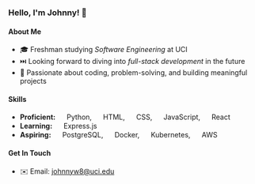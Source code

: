 <!---
- 👋 Hi, I’m @johwuy
- 👀 I’m interested in ...
- 🌱 I’m currently learning ...
- 💞️ I’m looking to collaborate on ...
- 📫 How to reach me ...


johwuy/johwuy is a ✨ special ✨ repository because its `README.md` (this file) appears on your GitHub profile.
You can click the Preview link to take a look at your changes.
--->

### Hello, I'm Johnny! 👋

#### About Me
- 🎓 Freshman studying *Software Engineering* at UCI
- ⏭️ Looking forward to diving into *full-stack development* in the future
- 🚀 Passionate about coding, problem-solving, and building meaningful projects

#### Skills
- **Proficient:** <img src="https://cdn.jsdelivr.net/gh/devicons/devicon/icons/python/python-original.svg" height=15px /> Python, <img src="https://cdn.jsdelivr.net/gh/devicons/devicon/icons/html5/html5-original.svg" height=15px /> HTML, 
<img src="https://cdn.jsdelivr.net/gh/devicons/devicon/icons/css3/css3-original.svg" height=15px /> CSS, 
<img src="https://cdn.jsdelivr.net/gh/devicons/devicon/icons/javascript/javascript-original.svg" height=15px /> JavaScript,
<img src="https://cdn.jsdelivr.net/gh/devicons/devicon/icons/react/react-original.svg" height=15px /> React
- **Learning:** <img src="https://cdn.jsdelivr.net/gh/devicons/devicon@latest/icons/express/express-original.svg" height=15px/> Express.js
- **Aspiring:** <img src="https://cdn.jsdelivr.net/gh/devicons/devicon/icons/postgresql/postgresql-original.svg" height=15px/> PostgreSQL,
<img src="https://cdn.jsdelivr.net/gh/devicons/devicon@latest/icons/docker/docker-original.svg" height=15px/> Docker,
<img src="https://cdn.jsdelivr.net/gh/devicons/devicon@latest/icons/kubernetes/kubernetes-original.svg" height=15px/> Kubernetes,
<img src="https://cdn.jsdelivr.net/gh/devicons/devicon@latest/icons/amazonwebservices/amazonwebservices-original-wordmark.svg" height=15px/> AWS
          

#### Get In Touch
- ✉️ Email: [johnnyw8@uci.edu](mailto:johnnyw8@uci.edu)
